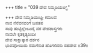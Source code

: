 +++
title = "039 ದೇವ ನಿಮ್ಮಡಿಯಙ್ಘ್ರಿ"

+++
ದೇವ ನಿಮ್ಮಡಿಯಂಘ್ರಿ ಕಮಲವ  
ನಾವ ನೆನೆವನವಂಗೆ ಜಪತಪ  
ಸಾವು ಹುಟ್ಟಿಲ್ಲೆಂಬುದೈ ವರ ವೇದಶಾಸ್ತ್ರಗಳು   
ನಾವಲೇ ಕೃತಕೃತ್ಯರಿಂದೀ  
ದೇವ ಸಾಕ್ಷಾತ್ಕಾರ ದರ್ಶನ  
ಭಾವವೋಯಿದು ನಮಗೆನುತ ಹೊಗಳಿದನು ಸಹದೇವ     ॥39॥